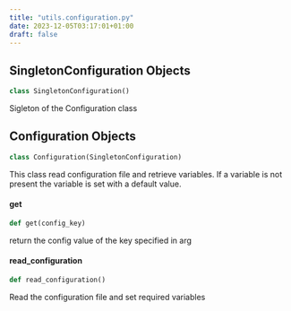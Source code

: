 ```yaml
---
title: "utils.configuration.py"
date: 2023-12-05T03:17:01+01:00
draft: false
---
```


<a id="utils.configuration.SingletonConfiguration"></a>

## SingletonConfiguration Objects

```python
class SingletonConfiguration()
```

Sigleton of the Configuration class

<a id="utils.configuration.Configuration"></a>

## Configuration Objects

```python
class Configuration(SingletonConfiguration)
```

This class read configuration file and retrieve variables. If a variable is not present
the variable is set with a default value.

<a id="utils.configuration.Configuration.get"></a>

#### get

```python
def get(config_key)
```

return the config value of the key specified in arg

<a id="utils.configuration.Configuration.read_configuration"></a>

#### read\_configuration

```python
def read_configuration()
```

Read the configuration file and set required variables
